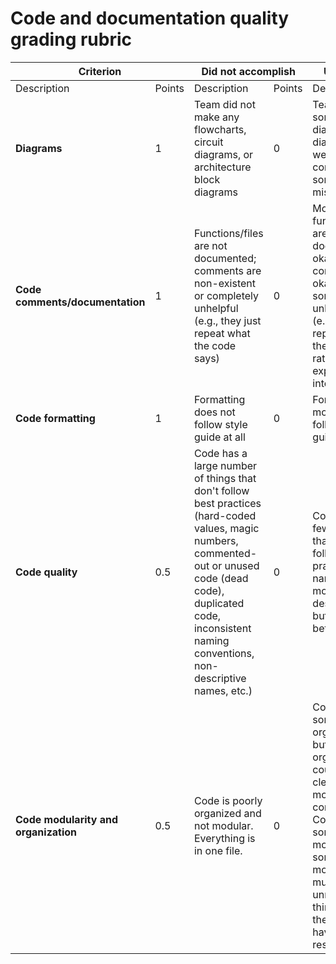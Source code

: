 # Code and documentation quality grading rubric

<table><thead>
  <tr>
    <th colspan="2">Criterion</th>
    <th colspan="2">Did not accomplish</th>
    <th colspan="2">Under performed</th>
    <th colspan="2">Met expectations</th>
  </tr></thead>
<tbody>
  <tr>
    <td>Description</td>
    <td>Points</td>
    <td>Description</td>
    <td>Points</td>
    <td>Description</td>
    <td>Points</td>
    <td>Description</td>
    <td>Points</td>
  </tr>
  <tr>
    <td><b>Diagrams</b></td>
    <td>1</td>
    <td>Team did not make any flowcharts, circuit diagrams, or architecture block diagrams</td>
    <td>0</td>
    <td>Team made some useful diagrams, but diagrams were not complete or some were missing</td>
    <td>0.5</td>
    <td>Team made legible and useful diagrams</td>
    <td>1</td>
  </tr>
  <tr>
    <td><b>Code comments/documentation</b></td>
    <td>1</td>
    <td>Functions/files are not documented; comments are non-existent or completely unhelpful (e.g., they just repeat what the code says)</td>
    <td>0</td>
    <td>Most functions/files are documented okay; comments are okay, but are sometimes unhelpful (e.g., they just repeat what the code says rather than explaining the intent)</td>
    <td>0.5</td>
    <td>Functions/files are documented using Doxygen syntax; comments explain the intention of the code.</td>
    <td>1</td>
  </tr>
  <tr>
    <td><b>Code formatting</b></td>
    <td>1</td>
    <td>Formatting does not follow style guide at all</td>
    <td >0</td>
    <td>Formatting mostly follows style guide</td>
    <td>0.5</td>
    <td>Code formatting follows style guide</td>
    <td>1</td>
  </tr>
  <tr>
    <td><b>Code quality</b></td>
    <td>0.5</td>
    <td>Code has a large number of things that don't follow best practices (hard-coded values, magic numbers, commented-out or unused code (dead code), duplicated code, inconsistent naming conventions, non-descriptive names, etc.)</td>
    <td >0</td>
    <td>Code has a few instances that don't follow best practices; names are mostly descriptive, but could be better</td>
    <td>0.25</td>
    <td>Code doesn't have any hard-coded values or magic numbers; there is no dead or unnecessarily duplicated code; names are descriptive</td>
    <td>0.5</td>
  </tr>
  <tr>
    <td><b>Code modularity and organization</b></td>
    <td>0.5</td>
    <td>Code is poorly organized and not modular. Everything is in one file.</td>
    <td >0</td>
    <td>Code is somewhat organized, but the organization could be clearer or more consistent. Code is somewhat modular, but some modules do multiple unrelated things (i.e., they don't have a single responsibility)</td>
    <td>0.25</td>
    <td>Code organization is clear. Code is split into modules that have a clear single purpose. Modules are loosely coupled to other modules and can easily be reused.</td>
    <td>0.5</td>
  </tr>
</tbody></table>